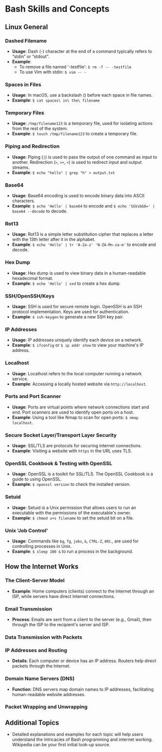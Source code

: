 
# Bash Skills and Concepts

## Linux General

### Dashed Filename
- **Usage**: Dash (-) character at the end of a command typically refers to “stdin” or “stdout”. 
- **Example**: 
  - To remove a file named '-testfile': `$ rm -f -- -testfile`
  - To use Vim with stdin: `$ vim -- -`

### Spaces in Files
- **Usage**: In macOS, use a backslash (\) before each space in file names.
- **Example**: `$ cat spaces\ in\ the\ filename`

### Temporary Files
- **Usage**: `/tmp/filename123` is a temporary file, used for isolating actions from the rest of the system.
- **Example**: `$ touch /tmp/filename123` to create a temporary file.

### Piping and Redirection
- **Usage**: Piping (`|`) is used to pass the output of one command as input to another. Redirection (`>`, `>>`, `<`) is used to redirect input and output streams.
- **Example**: `$ echo "hello" | grep "h" > output.txt`

### Base64
- **Usage**: Base64 encoding is used to encode binary data into ASCII characters.
- **Example**: `$ echo 'Hello' | base64` to encode and `$ echo 'SGVsbG8=' | base64 --decode` to decode.

### Rot13
- **Usage**: Rot13 is a simple letter substitution cipher that replaces a letter with the 13th letter after it in the alphabet.
- **Example**: `$ echo 'Hello' | tr 'A-Za-z' 'N-ZA-Mn-za-m'` to encode and decode.

### Hex Dump
- **Usage**: Hex dump is used to view binary data in a human-readable hexadecimal format.
- **Example**: `$ echo 'Hello' | xxd` to create a hex dump.

### SSH/OpenSSH/Keys
- **Usage**: SSH is used for secure remote login. OpenSSH is an SSH protocol implementation. Keys are used for authentication.
- **Example**: `$ ssh-keygen` to generate a new SSH key pair.

### IP Addresses
- **Usage**: IP addresses uniquely identify each device on a network.
- **Example**: `$ ifconfig` or `$ ip addr show` to view your machine's IP address.

### Localhost
- **Usage**: Localhost refers to the local computer running a network service.
- **Example**: Accessing a locally hosted website via `http://localhost`.

### Ports and Port Scanner
- **Usage**: Ports are virtual points where network connections start and end. Port scanners are used to identify open ports on a host.
- **Example**: Using a tool like Nmap to scan for open ports: `$ nmap localhost`.

### Secure Socket Layer/Transport Layer Security
- **Usage**: SSL/TLS are protocols for securing internet connections.
- **Example**: Visiting a website with `https` in the URL uses TLS.

### OpenSSL Cookbook & Testing with OpenSSL
- **Usage**: OpenSSL is a toolkit for SSL/TLS. The OpenSSL Cookbook is a guide to using OpenSSL.
- **Example**: `$ openssl version` to check the installed version.

### Setuid
- **Usage**: Setuid is a Unix permission that allows users to run an executable with the permissions of the executable's owner.
- **Example**: `$ chmod u+s filename` to set the setuid bit on a file.

### Unix 'Job Control'
- **Usage**: Commands like `bg`, `fg`, `jobs`, `&`, `CTRL-Z`, etc., are used for controlling processes in Unix.
- **Example**: `$ sleep 100 &` to run a process in the background.

## How the Internet Works

### The Client-Server Model
- **Example**: Home computers (clients) connect to the Internet through an ISP, while servers have direct Internet connections.

### Email Transmission
- **Process**: Emails are sent from a client to the server (e.g., Gmail), then through the ISP to the recipient's server and ISP.

### Data Transmission with Packets

### IP Addresses and Routing
- **Details**: Each computer or device has an IP address. Routers help direct packets through the Internet.

### Domain Name Servers (DNS)
- **Function**: DNS servers map domain names to IP addresses, facilitating human-readable website addresses.

### Packet Wrapping and Unwrapping

## Additional Topics
- Detailed explanations and examples for each topic will help users understand the intricacies of Bash programming and internet working. Wikipedia can be your first initial look-up source.
